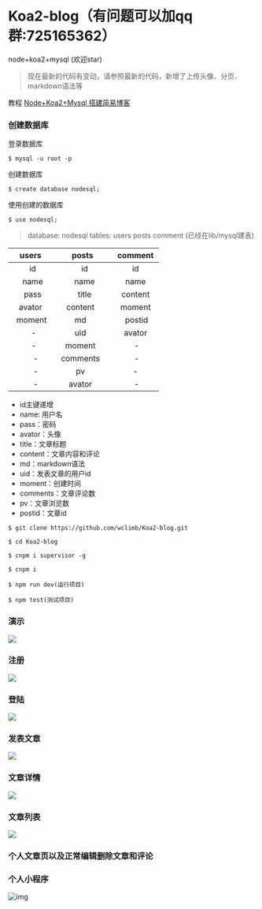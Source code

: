 # Koa2-blog（有问题可以加qq群:725165362）
node+koa2+mysql (欢迎star)

> 现在最新的代码有变动，请参照最新的代码，新增了上传头像、分页、markdown语法等


教程 [Node+Koa2+Mysql 搭建简易博客](http://www.wclimb.site/2017/07/12/Node-Koa2-Mysql-%E6%90%AD%E5%BB%BA%E7%AE%80%E6%98%93%E5%8D%9A%E5%AE%A2/) 

### 创建数据库 

登录数据库
```
$ mysql -u root -p
```
创建数据库
```
$ create database nodesql;
```
使用创建的数据库
```
$ use nodesql;
```

> database: nodesql  tables: users posts comment  (已经在lib/mysql建表)


| users   | posts    |  comment  |
| :----: | :----:   | :----: |
|   id    |   id    |   id    |
|   name    |   name    |   name    |
|   pass    |   title    |   content    |
|   avator     | content      |   moment    |
|    moment     | md      |    postid   |
|     -    | uid      |   avator    |
|     -    | moment      |    -   |
|     -   | comments      |    -   |      
|     -   | pv             |   -   |      
|     -   |  avator       |    -   |    


* id主键递增
* name: 用户名
* pass：密码
* avator：头像
* title：文章标题
* content：文章内容和评论
* md：markdown语法
* uid：发表文章的用户id 
* moment：创建时间
* comments：文章评论数
* pv：文章浏览数
* postid：文章id

```
$ git clone https://github.com/wclimb/Koa2-blog.git
```
```
$ cd Koa2-blog
```
```
$ cnpm i supervisor -g
```
```
$ cnpm i 
```
```
$ npm run dev(运行项目)
```
```
$ npm test(测试项目)
```
### 演示

![](http://www.wclimb.site/cdn/blog1.gif)

### 注册

![](http://www.wclimb.site/cdn/signup1.png)

### 登陆

![](http://www.wclimb.site/cdn/signin1.png)

### 发表文章

![](http://www.wclimb.site/cdn/create1.png)

### 文章详情

![](http://www.wclimb.site/cdn/postcontent1.png)

### 文章列表

![](http://www.wclimb.site/cdn/posts1.png)

### 个人文章页以及正常编辑删除文章和评论

### 个人小程序

![img](http://www.wclimb.site/cdn/xcx.jpeg) 

